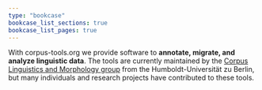 ```yaml
---
type: "bookcase"
bookcase_list_sections: true
bookcase_list_pages: true
---
```


With corpus-tools.org we provide software to **annotate, migrate, and analyze linguistic data**.
The tools are currently maintained by the  [Corpus Linguistics and Morphology group](https://www.linguistik.hu-berlin.de/en/institut-en/professuren-en/korpuslinguistik/standardseite-en?set_language=en) from the Humboldt-Universität zu Berlin, but many individuals and research projects have contributed to these tools.
